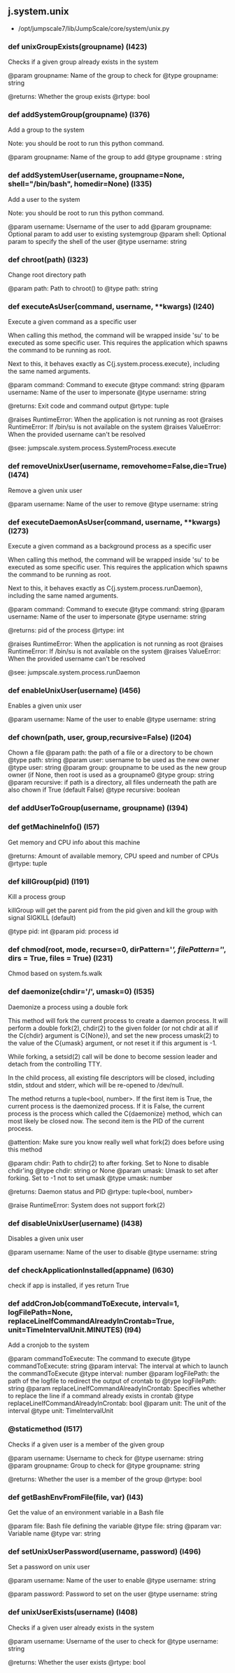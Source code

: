 ## j.system.unix

- /opt/jumpscale7/lib/JumpScale/core/system/unix.py

### def unixGroupExists(groupname) (l423)

Checks if a given group already exists in the system

@param groupname: Name of the group to check for
@type groupname: string

@returns: Whether the group exists
@rtype: bool

### def addSystemGroup(groupname) (l376)

Add a group to the system

Note: you should be root to run this python command.

@param groupname: Name of the group to add
@type groupname : string

### def addSystemUser(username, groupname=None, shell="/bin/bash", homedir=None) (l335)

Add a user to the system

Note: you should be root to run this python command.

@param username: Username of the user to add
@param groupname: Optional param to add user to existing systemgroup
@param shell: Optional param to specify the shell of the user
@type username: string

### def chroot(path) (l323)

Change root directory path

@param path: Path to chroot() to
@type path: string

### def executeAsUser(command, username, **kwargs) (l240)

Execute a given command as a specific user

When calling this method, the command will be wrapped inside 'su' to
be executed as some specific user. This requires the application which
spawns the command to be running as root.

Next to this, it behaves exactly as C{j.system.process.execute},
including the same named arguments.

@param command: Command to execute
@type command: string
@param username: Name of the user to impersonate
@type username: string

@returns: Exit code and command output
@rtype: tuple

@raises RuntimeError: When the application is not running as root
@raises RuntimeError: If /bin/su is not available on the system
@raises ValueError: When the provided username can't be resolved

@see: jumpscale.system.process.SystemProcess.execute

### def removeUnixUser(username, removehome=False,die=True) (l474)

Remove a given unix user

@param username: Name of the user to remove
@type username: string

### def executeDaemonAsUser(command, username, **kwargs) (l273)

Execute a given command as a background process as a specific user

When calling this method, the command will be wrapped inside 'su' to
be executed as some specific user. This requires the application which
spawns the command to be running as root.

Next to this, it behaves exactly as C{j.system.process.runDaemon},
including the same named arguments.

@param command: Command to execute
@type command: string
@param username: Name of the user to impersonate
@type username: string

@returns: pid of the process
@rtype: int

@raises RuntimeError: When the application is not running as root
@raises RuntimeError: If /bin/su is not available on the system
@raises ValueError: When the provided username can't be resolved

@see: jumpscale.system.process.runDaemon

### def enableUnixUser(username) (l456)

Enables a given unix user

@param username: Name of the user to enable
@type username: string

### def chown(path, user, group,recursive=False) (l204)

Chown a file
@param path: the path of a file or a directory to be chown
@type path: string
@param user: username to be used as the new owner
@type user: string
@param group: groupname to be used as the new group owner (if None, then root is used as a groupname0
@type group: string
@param recursive: if path is a directory, all files underneath the path are also chown if True (default False)
@type recursive: boolean

### def addUserToGroup(username, groupname) (l394)

### def getMachineInfo() (l57)

Get memory and CPU info about this machine

@returns: Amount of available memory, CPU speed and number of CPUs
@rtype: tuple

### def killGroup(pid) (l191)

Kill a process group

killGroup will get the parent pid from the pid given and kill the group with signal SIGKILL (default)

@type pid: int
@param pid: process id

### def chmod(root, mode, recurse=0, dirPattern='*', filePattern='*', dirs = True, files = True) (l231)

Chmod based on system.fs.walk

### def daemonize(chdir='/', umask=0) (l535)

Daemonize a process using a double fork

This method will fork the current process to create a daemon process.
It will perform a double fork(2), chdir(2) to the given folder (or not
chdir at all if the C{chdir} argument is C{None}), and set the new
process umask(2) to the value of the C{umask} argument, or not reset
it if this argument is -1.

While forking, a setsid(2) call will be done to become session leader
and detach from the controlling TTY.

In the child process, all existing file descriptors will be closed,
including stdin, stdout and stderr, which will be re-opened to
/dev/null.

The method returns a tuple<bool, number>. If the first item is True,
the current process is the daemonized process. If it is False,
the current process is the process which called the C{daemonize}
method, which can most likely be closed now. The second item is the
PID of the current process.

@attention: Make sure you know really well what fork(2) does before using this method

@param chdir: Path to chdir(2) to after forking. Set to None to disable chdir'ing
@type chdir: string or None
@param umask: Umask to set after forking. Set to -1 not to set umask
@type umask: number

@returns: Daemon status and PID
@rtype: tuple<bool, number>

@raise RuntimeError: System does not support fork(2)

### def disableUnixUser(username) (l438)

Disables a given unix user

@param username: Name of the user to disable
@type username: string

### def checkApplicationInstalled(appname) (l630)

check if app is installed,  if yes return True

### def addCronJob(commandToExecute, interval=1, logFilePath=None, replaceLineIfCommandAlreadyInCrontab=True, unit=TimeIntervalUnit.MINUTES) (l94)

Add a cronjob to the system

@param commandToExecute: The command to execute
@type commandToExecute: string
@param interval: The interval at which to launch the commandToExecute
@type interval: number
@param logFilePath: the path of the logfile to redirect the output of crontab to
@type logFilePath: string
@param replaceLineIfCommandAlreadyInCrontab: Specifies whether to replace the line if a command already exists in crontab
@type replaceLineIfCommandAlreadyInCrontab: bool
@param unit: The unit of the interval
@type unit: TimeIntervalUnit

### @staticmethod (l517)

Checks if a given user is a member of the given group

@param username: Username to check for
@type username: string
@param groupname: Group to check for
@type groupname: string

@returns: Whether the user is a member of the group
@rtype: bool

### def getBashEnvFromFile(file, var) (l43)

Get the value of an environment variable in a Bash file

@param file: Bash file defining the variable
@type file: string
@param var: Variable name
@type var: string

### def setUnixUserPassword(username, password) (l496)

Set a password on unix user

@param username: Name of the user to enable
@type username: string

@param password: Password to set on the user
@type username: string

### def unixUserExists(username) (l408)

Checks if a given user already exists in the system

@param username: Username of the user to check for
@type username: string

@returns: Whether the user exists
@rtype: bool

